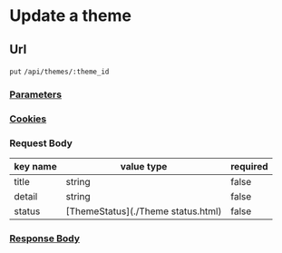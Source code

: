 # Update a theme

## Url

`put` `/api/themes/:theme_id`

### [Parameters](./Parameters.html)

### [Cookies](./Cookies.html)

### Request Body

key name | value type | required
--- | --- | ---
title | string | false
detail | string | false
status | [ThemeStatus](./Theme status.html) | false

### [Response Body](./Response.html)
